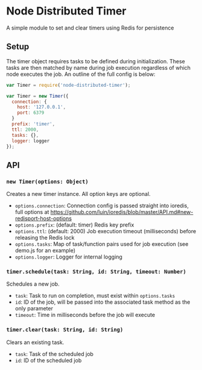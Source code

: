 # Node Distributed Timer
A simple module to set and clear timers using Redis for persistence

## Setup
The timer object requires tasks to be defined during initialization. These tasks are then matched by name during job execution regardless of which node executes the job. An outline of the full config is below:

```javascript
var Timer = require('node-distributed-timer');

var Timer = new Timer({
  connection: {
    host: '127.0.0.1',
    port: 6379
  }
  prefix: 'timer',
  ttl: 2000,
  tasks: {},
  logger: logger
});
```

## API
### `new Timer(options: Object)`
Creates a new timer instance. All option keys are optional.
- `options.connection`: Connection config is passed straight into ioredis, full options at https://github.com/luin/ioredis/blob/master/API.md#new-redisport-host-options
- `options.prefix`: (default: timer) Redis key prefix
- `options.ttl`: (default: 2000) Job execution timeout (milliseconds) before releasing the Redis lock
- `options.tasks`: Map of task/function pairs used for job execution (see demo.js for an example)
- `options.logger`: Logger for internal logging

### `timer.schedule(task: String, id: String, timeout: Number)`
Schedules a new job.
- `task`: Task to run on completion, must exist within `options.tasks`
- `id`: ID of the job, will be passed into the associated task method as the only parameter
- `timeout`: Time in milliseconds before the job will execute

### `timer.clear(task: String, id: String)`
Clears an existing task.
- `task`: Task of the scheduled job
- `id`: ID of the scheduled job
